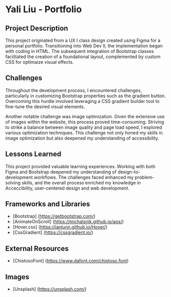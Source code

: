 # Yali Liu - Portfolio

## Project Description
This project originated from a UX I class design created using Figma for a personal portfolio. Transitioning into Web Dev II, the implementation began with coding in HTML. The subsequent integration of Bootstrap classes facilitated the creation of a foundational layout, complemented by custom CSS for optimaize visual effects.

## Challenges
Throughout the development process, I encountered challenges, particularly in customizing Bootstrap properties such as the gradient button. Overcoming this hurdle involved leveraging a CSS gradient builder tool to fine-tune the desired visual elements. 

Another notable challenge was image optimization. Given the extensive use of images within the website, this process proved time-consuming. Striving to strike a balance between image quality and page load speed, I explored various optimization techniques. This challenge not only honed my skills in image optimization but also deepened my understanding of accessibility.

## Lessons Learned
This project provided valuable learning experiences. Working with both Figma and Bootstrap deepened my understanding of design-to-development workflows. The challenges faced enhanced my problem-solving skills, and the overall process enriched my knowledge in Acceccibility, user-centered design and web development.

## Frameworks and Libraries
- [Bootstrap] (https://getbootstrap.com/)
- [AnimateOnScroll] (https://michalsnik.github.io/aos/)
- [Hover.css] (https://ianlunn.github.io/Hover/)
- [CssGradient] (https://cssgradient.io/)


## External Resources
- [ChistosoFont] (https://www.dafont.com/chistoso.font)

## Images
- [Unsplash] (https://unsplash.com/)
